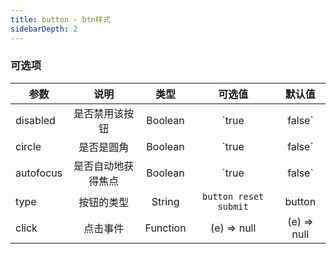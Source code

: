 ```yaml
---
title: button - btn样式
sidebarDepth: 2
---
```





<ClientOnly><button-demo /></ClientOnly>

### 可选项

| 参数        | 说明           | 类型  | 可选值  | 默认值  |
| ------------- |:--------:| :-----:|:-----:|:------------:|
| disabled      | 是否禁用该按钮 | Boolean | `true|false` |  false |
| circle      | 是否是圆角 | Boolean | `true|false` |  false |
| autofocus      | 是否自动地获得焦点 | Boolean | `true|false` |  false |
| type      | 按钮的类型 | String | `button reset submit` |  button |
|click| 点击事件 | Function | (e) => null | (e) => null  |